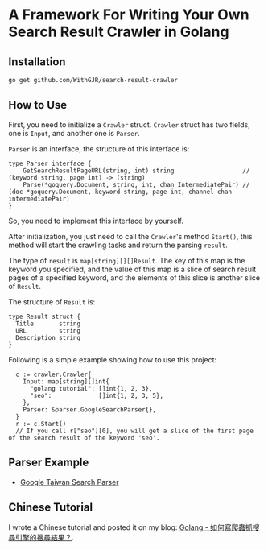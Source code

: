 # A Framework For Writing Your Own Search Result Crawler in Golang

## Installation

``` bash
go get github.com/WithGJR/search-result-crawler
```

## How to Use

First, you need to initialize a `Crawler` struct. `Crawler` struct has two fields, one is `Input`, and another one is `Parser`. 

`Parser` is an interface, the structure of this interface is:

``` golang
type Parser interface {
	GetSearchResultPageURL(string, int) string                   // (keyword string, page int) -> (string)
	Parse(*goquery.Document, string, int, chan IntermediatePair) // (doc *goquery.Document, keyword string, page int, channel chan intermediatePair)
}
```

So, you need to implement this interface by yourself.

After initialization, you just need to call the `Crawler`'s method `Start()`, this method will start the crawling tasks and return the parsing `result`. 

The type of `result` is `map[string][][]Result`. The key of this map is the keyword you specified, and the value of this map is a slice of search result pages of a specified keyword, and the elements of this slice is another slice of `Result`.

The structure of `Result` is:

``` golang
type Result struct {
  Title       string
  URL         string
  Description string
}
```

Following is a simple example showing how to use this project:

``` golang
  c := crawler.Crawler{
    Input: map[string][]int{
      "golang tutorial": []int{1, 2, 3},
      "seo":             []int{1, 2, 3, 5},
    },
    Parser: &parser.GoogleSearchParser{},
  }
  r := c.Start()
  // If you call r["seo"][0], you will get a slice of the first page of the search result of the keyword 'seo'.
```
## Parser Example

- [Google Taiwan Search Parser](https://github.com/WithGJR/google-search-parser)

## Chinese Tutorial

I wrote a Chinese tutorial and posted it on my blog: [Golang - 如何寫爬蟲抓搜尋引擎的搜尋結果？](http://blog.cgmlife.net/posts/2015/11/22/how-to-write-search-result-crawler-in-golang).

